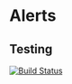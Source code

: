 # Alerts

## Testing

[![Build Status](https://travis-ci.org/augstudios/alerts.svg?branch=master)](https://travis-ci.org/augstudios/alerts)
